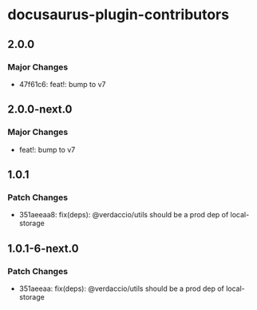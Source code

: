 # docusaurus-plugin-contributors

## 2.0.0

### Major Changes

- 47f61c6: feat!: bump to v7

## 2.0.0-next.0

### Major Changes

- feat!: bump to v7

## 1.0.1

### Patch Changes

- 351aeeaa8: fix(deps): @verdaccio/utils should be a prod dep of local-storage

## 1.0.1-6-next.0

### Patch Changes

- 351aeeaa: fix(deps): @verdaccio/utils should be a prod dep of local-storage
